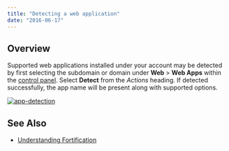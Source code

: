 ```yaml
---
title: "Detecting a web application"
date: "2016-06-17"
---
```


## Overview

Supported web applications installed under your account may be detected by first selecting the subdomain or domain under **Web** > **Web Apps** within the [control panel](https://kb.apnscp.com/control-panel/logging-into-the-control-panel/). Select **Detect** from the _Actions_ heading. If detected successfully, the app name will be present along with supported options.

[![app-detection](https://kb.apnscp.com/wp-content/uploads/2016/06/app-detection.png)](https://kb.apnscp.com/wp-content/uploads/2016/06/app-detection.png)

## See Also

- [Understanding Fortification](https://kb.apnscp.com/control-panel/understanding-fortification/)
